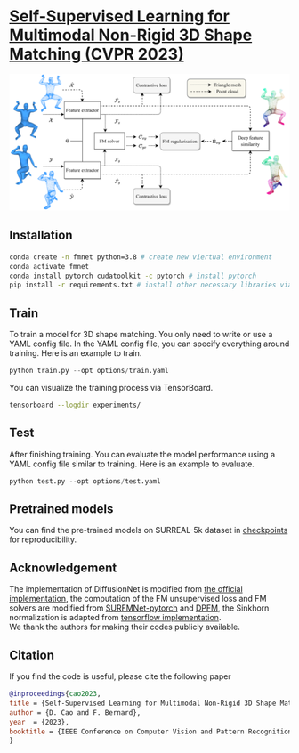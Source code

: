 # [Self-Supervised Learning for Multimodal Non-Rigid 3D Shape Matching (CVPR 2023)](https://arxiv.org/abs/2303.10971)
![img](figures/framework.png)

## Installation
```bash 
conda create -n fmnet python=3.8 # create new viertual environment
conda activate fmnet
conda install pytorch cudatoolkit -c pytorch # install pytorch
pip install -r requirements.txt # install other necessary libraries via pip
```

## Train
To train a model for 3D shape matching. You only need to write or use a YAML config file. 
In the YAML config file, you can specify everything around training. 
Here is an example to train.
```python
python train.py --opt options/train.yaml 
```
You can visualize the training process via TensorBoard.
```bash
tensorboard --logdir experiments/
```

## Test
After finishing training. You can evaluate the model performance using a YAML config file similar to training.
Here is an example to evaluate.
```python
python test.py --opt options/test.yaml 
```

## Pretrained models
You can find the pre-trained models on SURREAL-5k dataset in [checkpoints](checkpoints) for reproducibility.

## Acknowledgement
The implementation of DiffusionNet is modified from [the official implementation](https://github.com/nmwsharp/diffusion-net), 
the computation of the FM unsupervised loss and FM solvers are modified from [SURFMNet-pytorch](https://github.com/pvnieo/SURFMNet-pytorch)
and [DPFM](https://github.com/pvnieo/DPFM), the Sinkhorn normalization is adapted from [tensorflow implementation](https://github.com/google/gumbel_sinkhorn).  
We thank the authors for making their codes publicly available.

## Citation
If you find the code is useful, please cite the following paper
```bibtex
@inproceedings{cao2023,
title = {Self-Supervised Learning for Multimodal Non-Rigid 3D Shape Matching},
author = {D. Cao and F. Bernard},
year  = {2023},
booktitle = {IEEE Conference on Computer Vision and Pattern Recognition (CVPR)}
}
